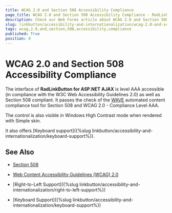```yaml
---
title: WCAG 2.0 and Section 508 Accessibility Compliance
page_title: WCAG 2.0 and Section 508 Accessibility Compliance - RadLinkButton
description: Check our Web Forms article about WCAG 2.0 and Section 508 Accessibility Compliance.
slug: linkbutton/accessibility-and-internationalization/wcag-2.0-and-section-508-accessibility-compliance
tags: wcag,2.0,and,section,508,accessibility,compliance
published: True
position: 0
---
```


# WCAG 2.0 and Section 508 Accessibility Compliance

The interface of **RadLinkButton for ASP.NET AJAX** is level AAA accessible (in compliance with the W3C Web Accessibility Guidelines 2.0) as well as Section 508 compliant. It passes the check of the [WAVE](http://wave.webaim.org/) automated content compliance tool for Section 508 and WCAG 2.0 - Compliance Level AAA.

The control is also visible in Windows High Contrast mode when rendered with Simple skin.

It also offers [Keyboard support]({%slug linkbutton/accessibility-and-internationalization/keyboard-support%}).

## See Also

 * [Section 508](http://www.section508.gov/)

 * [Web Content Accessibility Guidelines (WCAG) 2.0](https://www.w3.org/TR/WCAG/)

 * [Right-to-Left Support]({%slug linkbutton/accessibility-and-internationalization/right-to-left-support%})

 * [Keyboard Support]({%slug linkbutton/accessibility-and-internationalization/keyboard-support%})
